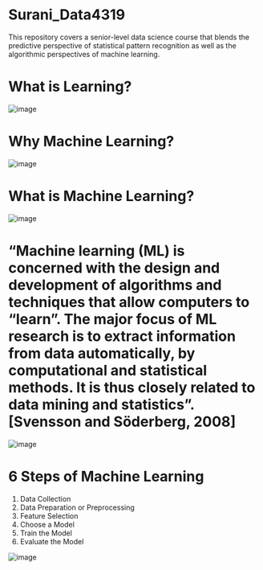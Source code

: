 # Surani_Data4319
This repository covers a senior-level data science course that blends the predictive perspective of statistical pattern recognition as well as the algorithmic perspectives of machine learning.


# What is Learning? #

![image](https://user-images.githubusercontent.com/59889106/117865113-3079f880-b25b-11eb-9547-65f1673d4f74.png)


# Why Machine Learning? #

![image](https://user-images.githubusercontent.com/59889106/117865308-71720d00-b25b-11eb-950f-3abb4fd91dbf.png)

# What is Machine Learning? #

![image](https://user-images.githubusercontent.com/59889106/117865494-a41c0580-b25b-11eb-820f-23a51d0f8720.png)

# “Machine learning (ML) is concerned with the design and development of algorithms and techniques that allow computers to “learn”. The major focus of ML research is to extract information from data automatically, by computational and statistical methods. It is thus closely related to data mining and statistics”. [Svensson and Söderberg, 2008] #

![image](https://user-images.githubusercontent.com/59889106/117888438-b146ed80-b277-11eb-8e63-ea67c35a2215.png)

# 6 Steps of Machine Learning

1. Data Collection
2. Data Preparation or Preprocessing
3. Feature Selection
4. Choose a Model
5. Train the Model
6. Evaluate the Model 


![image](https://user-images.githubusercontent.com/59889106/118063357-8e433900-b35e-11eb-8173-d77753b95a9a.png)







